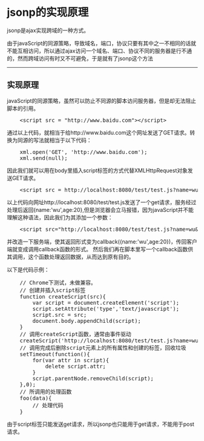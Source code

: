 <h1>jsonp的实现原理</h1>
<p>jsonp是ajax实现跨域的一种方式。</p>
<p>由于javaScript的同源策略，导致域名，端口，协议只要有其中之一不相同的话就不能互相访问，所以通过ajax访问一个域名、端口、协议不同的服务器是行不通的，然而跨域访问有时又不可避免，于是就有了jsonp这个方法</p>
<hr class="solid">
<h2>实现原理</h2>
<p>javaScript的同源策略，虽然可以防止不同源的脚本访问服务器，但是却无法阻止脚本的引用。</p>
<pre>
    &lt;script src = "http://www.baidu.com"&gt;&lt;/script&gt;
</pre>
<p>通过以上代码，就相当于给http://www.baidu.com这个网址发送了GET请求。转换为同源的写法就相当于以下代码：</p>
<pre>
    xml.open('GET', 'http://www.baidu.com');
    xml.send(null);
</pre>
<p>因此我们就可以用在body里插入script标签的方式代替XMLHttpRequest对象发送GET请求。</p> 
<pre>
    &lt;script src = http://localhost:8080/test/test.js?name=wu&age=20&gt;&lt;/script&gt;
</pre>
<p>以上代码向网址http://localhost:8080/test/test.js发送了一个get请求，服务经过处理后返回{name:'wu',age:20},但是浏览器会立马报错，因为javaScript并不能理解这种语法，因此我们为其添加一个参数：</p>
<pre>
    &lt;script src="http://localhost:8080/test/test.js?name=wu&age=20&callback=foo"&gt;&lt;/script&gt;
</pre>
<p>并改造一下服务端，使其返回形式变为callback({name:'wu',age:20})，传回客户端就变成调用callback函数的形式。
然后我们再在脚本里写一个callback函数供其调用，这个函数处理返回数据，从而达到原有目的。</p>
<p>以下是代码示例：</p>
<pre>
    // Chrome下测试，未做兼容。
    // 创建并插入script标签
    function createScript(src){
        var script = document.createElement('script');
        script.setAttribute('type','text/javascript');
        script.src = src;
        document.body.appendChild(script);
    }
    // 调用createScript函数，通常由事件驱动
    createScript('http://localhost:8080/test/test.js?name=wu&age=20&callback=foo');
    // 调用完成后删除script元素上的所有属性和创建的标签，回收垃圾
    setTimeout(function(){
        for(var attr in script){
            delete script.attr;
        }
        script.parentNode.removeChild(script);
    },0);
    // 所调用的处理函数
    foo(data){
        // 处理代码
    }
</pre>
<p>由于script标签只能发送get请求，所以jsonp也只能用于get请求，不能用于post请求。</p>
